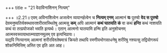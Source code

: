 +++
title = "21 वेदाविनाशिनन् नित्यम्"

+++
॥2.21॥ एवम् अविनाशित्वेन अजत्वेन व्ययानर्हत्वेन च **नित्यम् एनम्**
आत्मानं **यः** पुरुषो **वेद स पुरुषो**
देवमनुष्यतिर्यक्स्थावरशरीरावस्थितेषु आत्मसु **कम्** अपि आत्मानं **कथं
घातयति** **कं** वा कथं **हन्ति** कथं नाशयति कथं वा तत्प्रयोजको भवति
इत्यर्थः। एतान् आत्मनो घातयामि हन्मि इति अनुशोचनम्
आत्मस्वरूपयाथात्म्याज्ञानमूलम् एव इत्यभिप्रायः।  
यद्यपि नित्यानाम् आत्मनां शरीरविश्लेषमात्रं क्रियते तथापि
रमणीयभोगसाधनेषु शरीरेषु नश्यत्सु तद्वियोगरूपं शोकनिमित्तिम् अस्ति एव इति
अत आह।  
